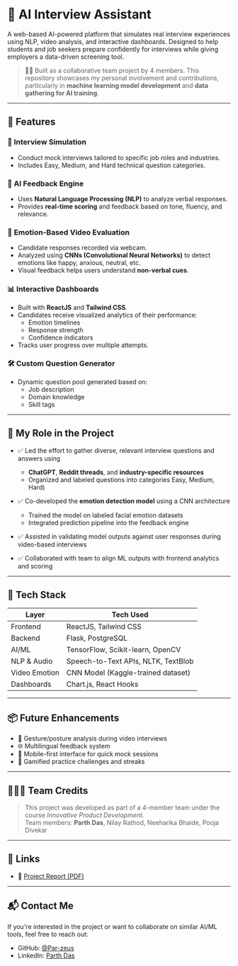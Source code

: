   # 🧠 AI Interview Assistant

A web-based AI-powered platform that simulates real interview experiences using NLP, video analysis, and interactive dashboards. Designed to help students and job seekers prepare confidently for interviews while giving employers a data-driven screening tool.

> 👨‍💻 Built as a collaborative team project by 4 members. This repository showcases my personal involvement and contributions, particularly in **machine learning model development** and **data gathering for AI training**.

---

## 🚀 Features

### 🎤 Interview Simulation
- Conduct mock interviews tailored to specific job roles and industries.
- Includes Easy, Medium, and Hard technical question categories.

### 🧠 AI Feedback Engine
- Uses **Natural Language Processing (NLP)** to analyze verbal responses.
- Provides **real-time scoring** and feedback based on tone, fluency, and relevance.

### 🎥 Emotion-Based Video Evaluation
- Candidate responses recorded via webcam.
- Analyzed using **CNNs (Convolutional Neural Networks)** to detect emotions like happy, anxious, neutral, etc.
- Visual feedback helps users understand **non-verbal cues**.

### 📊 Interactive Dashboards
- Built with **ReactJS** and **Tailwind CSS**.
- Candidates receive visualized analytics of their performance:
  - Emotion timelines
  - Response strength
  - Confidence indicators
- Tracks user progress over multiple attempts.

### 🛠️ Custom Question Generator
- Dynamic question pool generated based on:
  - Job description
  - Domain knowledge
  - Skill tags

---

## 🧩 My Role in the Project

- ✅ Led the effort to gather diverse, relevant interview questions and answers using 
  - **ChatGPT**, **Reddit threads**, and **industry-specific resources**
  - Organized and labeled questions into categories Easy, Medium, Hard)

- ✅ Co-developed the **emotion detection model** using a CNN architecture
  - Trained the model on labeled facial emotion datasets
  - Integrated prediction pipeline into the feedback engine

- ✅ Assisted in validating model outputs against user responses during video-based interviews

- ✅ Collaborated with team to align ML outputs with frontend analytics and scoring

---

## 🧪 Tech Stack

| Layer          | Tech Used                          |
|---------------|------------------------------------|
| Frontend      | ReactJS, Tailwind CSS              |
| Backend       | Flask, PostgreSQL                  |
| AI/ML         | TensorFlow, Scikit-learn, OpenCV   |
| NLP & Audio   | Speech-to-Text APIs, NLTK, TextBlob|
| Video Emotion | CNN Model (Kaggle-trained dataset) |
| Dashboards    | Chart.js, React Hooks              |

---

## 📦 Future Enhancements
- 🔁 Gesture/posture analysis during video interviews
- 🌐 Multilingual feedback system
- 📲 Mobile-first interface for quick mock sessions
- 🧠 Gamified practice challenges and streaks

---

## 🧑‍🤝‍🧑 Team Credits

> This project was developed as part of a 4-member team under the course *Innovative Product Development*.  
Team members: **Parth Das**, Nilay Rathod, Neeharika Bhaide, Pooja Divekar

---

## 📎 Links

- 📁 [Project Report (PDF)](https://drive.google.com/file/d/1JR39AV-MCvJZoP-xyLWhMkv2_Y65ATTJ/view?usp=sharing)

---

## 📬 Contact Me

If you're interested in the project or want to collaborate on similar AI/ML tools, feel free to reach out:

- GitHub: [@Par-zeus](https://github.com/Par-zeus)
- LinkedIn: [Parth Das](https://www.linkedin.com/in/parth-das-194979253/)
